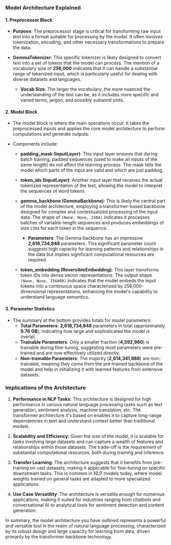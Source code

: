 ### Model Architecture Explained

#### 1. **Preprocessor Block**
- **Purpose**: The preprocessor stage is critical for transforming raw input text into a format suitable for processing by the model. It often involves tokenization, encoding, and other necessary transformations to prepare the data.

- **GemmaTokenizer**: This specific tokenizer is likely designed to convert text into a set of tokens that the model can process. The mention of a vocabulary size of **256,000** indicates that it can handle a substantial range of tokenized input, which is particularly useful for dealing with diverse datasets and languages.

    - **Vocab Size**: The larger the vocabulary, the more nuanced the understanding of the text can be, as it includes more specific and varied terms, jargon, and possibly subword units.

#### 2. **Model Block**
- The model block is where the main operations occur. It takes the preprocessed inputs and applies the core model architecture to perform computations and generate outputs.

- Components include:
    - **padding_mask (InputLayer)**: This input layer ensures that during batch training, padded sequences (used to make all inputs of the same length) do not affect the learning process. The mask tells the model which parts of the input are valid and which are just padding.
    
    - **token_ids (InputLayer)**: Another input layer that receives the actual tokenized representation of the text, allowing the model to interpret the sequences of word tokens.

    - **gemma_backbone (GemmaBackbone)**: This is likely the central part of the model architecture, employing a transformer-based backbone designed for complex and contextualized processing of the input data. The shape of `(None, None, 2304)` indicates it processes batches of variable-length sequences and produces embeddings of size `2304` for each token in the sequence.

        - **Parameters**: The Gemma backbone has an impressive **2,618,734,848** parameters. This significant parameter count suggests high capacity for learning patterns and relationships in the data but implies significant computational resources are required.

    - **token_embedding (ReversibleEmbedding)**: This layer transforms token IDs into dense vector representations. The output shape `(None, None, 256000)` indicates that the model embeds the input tokens into a continuous space characterized by 256,000-dimensional representations, enhancing the model's capability to understand language semantics.

#### 3. **Parameter Statistics**
- The summary at the bottom provides totals for model parameters:
    - **Total Parameters**: **2,618,734,848** parameters in total (approximately **9.76 GB**), indicating how large and sophisticated the model is overall.
    - **Trainable Parameters**: Only a smaller fraction (**4,392,960**) is trainable during fine-tuning, suggesting most parameters were pre-trained and are now effectively utilized directly.
    - **Non-trainable Parameters**: The majority (**2,614,341,888**) are non-trainable, meaning they come from the pre-trained backbone of the model and help in initializing it with learned features from extensive datasets.

### Implications of the Architecture

1. **Performance in NLP Tasks**: This architecture is designed for high performance in various natural language processing tasks such as text generation, sentiment analysis, machine translation, etc. The transformer architecture it's based on enables it to capture long-range dependencies in text and understand context better than traditional models.

2. **Scalability and Efficiency**: Given the size of the model, it is scalable for tasks involving large datasets and can capture a wealth of features and relationships within those datasets. The trade-off is the requirement of substantial computational resources, both during training and inference.

3. **Transfer Learning**: The architecture suggests that it benefits from pre-training on vast datasets, making it applicable for fine-tuning on specific downstream tasks. This is common in NLP models today, where model weights trained on general tasks are adapted to more specialized applications.

4. **Use Case Versatility**: The architecture is versatile enough for numerous applications, making it suited for industries ranging from chatbots and conversational AI to analytical tools for sentiment detection and content generation.

In summary, the model architecture you have outlined represents a powerful and versatile tool in the realm of natural language processing, characterized by its robust design and large capacity for learning from data, driven primarily by the transformer backbone technology.